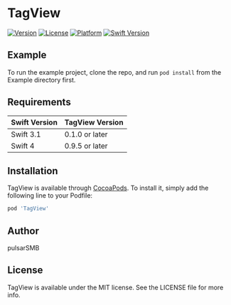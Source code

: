 # TagView

[![Version](https://img.shields.io/cocoapods/v/TagView.svg?style=flat)](http://cocoapods.org/pods/TagView)
[![License](https://img.shields.io/cocoapods/l/TagView.svg?style=flat)](http://cocoapods.org/pods/TagView)
[![Platform](https://img.shields.io/cocoapods/p/TagView.svg?style=flat)](http://cocoapods.org/pods/TagView)
[![Swift Version](https://img.shields.io/badge/Swift-4-green.svg?style=flat)](https://developer.apple.com/swift)

## Example

To run the example project, clone the repo, and run `pod install` from the Example directory first.

## Requirements

Swift Version | TagView Version
----- | -----
Swift 3.1 | 0.1.0 or later
Swift 4 | 0.9.5 or later

## Installation

TagView is available through [CocoaPods](http://cocoapods.org). To install
it, simply add the following line to your Podfile:

```ruby
pod 'TagView'
```

## Author

pulsarSMB

## License

TagView is available under the MIT license. See the LICENSE file for more info.
